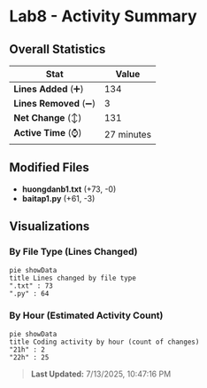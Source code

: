 # Lab8 - Activity Summary 

## Overall Statistics

| Stat                   | Value                                                             |
| ---------------------- | ----------------------------------------------------------------- |
| **Lines Added** (➕)   | 134                                          |
| **Lines Removed** (➖) | 3                                        |
| **Net Change** (↕)    | 131                |
| **Active Time** (⌚)   | 27 minutes |


## Modified Files
- **huongdanb1.txt** (+73, -0)
- **baitap1.py** (+61, -3)

## Visualizations

### By File Type (Lines Changed)

```mermaid
pie showData
title Lines changed by file type
".txt" : 73
".py" : 64
```

### By Hour (Estimated Activity Count)

```mermaid
pie showData
title Coding activity by hour (count of changes)
"21h" : 2
"22h" : 25
```


> **Last Updated:** 7/13/2025, 10:47:16 PM